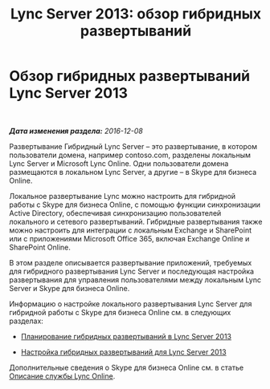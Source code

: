 ﻿---
title: 'Lync Server 2013: обзор гибридных развертываний'
TOCTitle: Обзор гибридных развертываний
ms:assetid: f6610f2f-c804-4f36-81fc-7aa3297bb4a2
ms:mtpsurl: https://technet.microsoft.com/ru-ru/library/JJ205386(v=OCS.15)
ms:contentKeyID: 49311684
ms.date: 06/01/2017
mtps_version: v=OCS.15
ms.translationtype: HT
---

# Обзор гибридных развертываний Lync Server 2013

 

_**Дата изменения раздела:** 2016-12-08_

Развертывание Гибридный Lync Server – это развертывание, в котором пользователи домена, например contoso.com, разделены локальным Lync Server и Microsoft Lync Online. Одни пользователи домена размещаются в локальном Lync Server, а другие – в Skype для бизнеса Online.

Локальное развертывание Lync можно настроить для гибридной работы с Skype для бизнеса Online, с помощью функции синхронизации Active Directory, обеспечивая синхронизацию пользователей локального и сетевого развертываний. Гибридные развертывания также можно настроить для интеграции с локальным Exchange и SharePoint или с приложениями Microsoft Office 365, включая Exchange Online и SharePoint Online.

В этом разделе описывается развертывание приложений, требуемых для гибридного развертывания Lync Server и последующая настройка развертывания для управления пользователями между локальным Lync Server и Skype для бизнеса Online.

Информацию о настройке локального развертывания Lync Server для гибридной работы с Skype для бизнеса Online см. в следующих разделах:

  - [Планирование гибридных развертываний в Lync Server 2013](https://technet.microsoft.com/ru-ru/library/jj205406\(v=ocs.15\))

  - [Настройка гибридных развертываний для Lync Server 2013](lync-server-2013-configuring-hybrid-deployments.md)

Дополнительные сведения о Skype для бизнеса Online см. в статье [Описание службы Lync Online](http://go.microsoft.com/fwlink/p/?linkid=282396).

